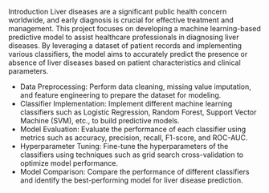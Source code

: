 Introduction
      Liver diseases are a significant public health concern worldwide, and early diagnosis is crucial for effective treatment and management. This project focuses on developing a machine learning-based predictive 
model to assist healthcare professionals in diagnosing liver diseases. By leveraging a dataset of patient records and implementing various classifiers, the model aims to accurately predict the presence or absence 
of liver diseases based on patient characteristics and clinical parameters.


- Data Preprocessing: Perform data cleaning, missing value imputation, and feature engineering to prepare the dataset for modeling.
- Classifier Implementation: Implement different machine learning classifiers such as Logistic Regression, Random Forest, Support Vector Machine (SVM), etc., to build predictive models.
- Model Evaluation: Evaluate the performance of each classifier using metrics such as accuracy, precision, recall, F1-score, and ROC-AUC.
- Hyperparameter Tuning: Fine-tune the hyperparameters of the classifiers using techniques such as grid search cross-validation to optimize model performance.
- Model Comparison: Compare the performance of different classifiers and identify the best-performing model for liver disease prediction.

